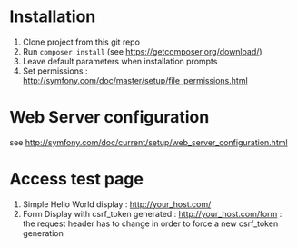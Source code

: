 # Installation

1. Clone project from this git repo
2. Run ```composer install``` (see https://getcomposer.org/download/)
3. Leave default parameters when installation prompts
4. Set permissions : http://symfony.com/doc/master/setup/file_permissions.html

# Web Server configuration

see http://symfony.com/doc/current/setup/web_server_configuration.html

# Access test page

1. Simple Hello World display : http://your_host.com/
2. Form Display with csrf_token generated : http://your_host.com/form : the request header has to change in order to force a new csrf_token generation
